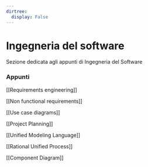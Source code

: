 ```yaml
---
dirtree:
  display: False
---
```


# Ingegneria del software

Sezione dedicata agli appunti di Ingegneria del Software

### Appunti

[[Requirements engineering]]

[[Non functional requirements]]

[[Use case diagrams]]

[[Project Planning]]

[[Unified Modeling Language]]

[[Rational Unified Process]]

[[Component Diagram]]